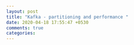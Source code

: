 ```yaml
---
layout: post
title: "Kafka - partitioning and performance "
date: 2020-04-18 17:55:47 +0530
comments: true
categories: 
---
```

